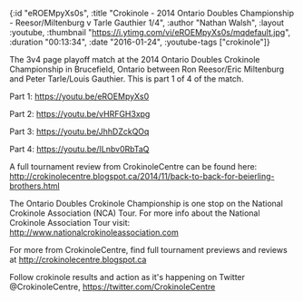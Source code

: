 {:id "eROEMpyXs0s",
 :title
 "Crokinole - 2014 Ontario Doubles Championship - Reesor/Miltenburg v Tarle Gauthier 1/4",
 :author "Nathan Walsh",
 :layout :youtube,
 :thumbnail "https://i.ytimg.com/vi/eROEMpyXs0s/mqdefault.jpg",
 :duration "00:13:34",
 :date "2016-01-24",
 :youtube-tags ["crokinole"]}


The 3v4 page playoff match at the 2014 Ontario Doubles Crokinole Championship in Brucefield, Ontario between Ron Reesor/Eric Miltenburg and Peter Tarle/Louis Gauthier. This is part 1 of 4 of the match.

Part 1: https://youtu.be/eROEMpyXs0

Part 2: https://youtu.be/vHRFGH3xpg

Part 3: https://youtu.be/JhhDZckQOq

Part 4: https://youtu.be/ILnbv0RbTaQ


A full tournament review from CrokinoleCentre can be found here: http://crokinolecentre.blogspot.ca/2014/11/back-to-back-for-beierling-brothers.html

The Ontario Doubles Crokinole Championship is one stop on the National Crokinole Association (NCA) Tour. For more info about the National Crokinole Association Tour visit: http://www.nationalcrokinoleassociation.com

For more from CrokinoleCentre, find full tournament previews and reviews at http://crokinolecentre.blogspot.ca

Follow crokinole results and action as it's happening on Twitter @CrokinoleCentre, https://twitter.com/CrokinoleCentre
